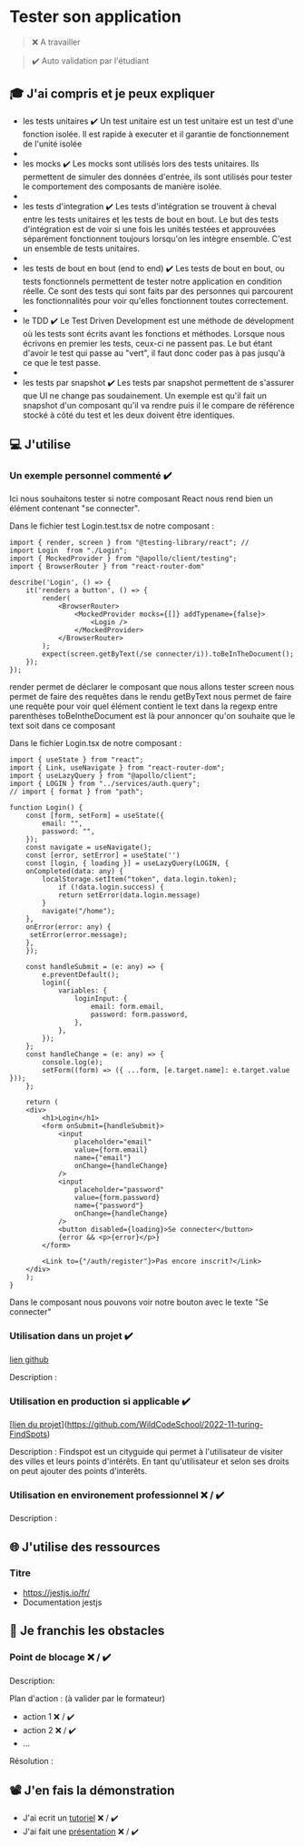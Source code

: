 # Tester son application

> ❌ A travailler

> ✔️ Auto validation par l'étudiant

## 🎓 J'ai compris et je peux expliquer

- les tests unitaires ✔️  Un test unitaire est un test unitaire est un test d'une fonction isolée. Il est rapide à executer et il garantie de fonctionnement de l'unité isolée
- 
- les mocks ✔️ Les mocks sont utilisés lors des tests unitaires. Ils permettent de simuler des données d'entrée, ils sont utilisés pour tester le comportement des composants de manière isolée.
- 
- les tests d'integration ✔️ Les tests d'intégration se trouvent à cheval entre les tests unitaires et les tests de bout en bout. Le but des tests d'intégration est de voir si une fois les unités testées et approuvées séparément fonctionnent toujours lorsqu'on les intègre ensemble. C'est un ensemble de tests unitaires.
- 
- les tests de bout en bout (end to end) ✔️ Les tests de bout en bout, ou tests fonctionnels permettent de tester notre application en condition réelle. Ce sont des tests qui sont faits par des personnes qui parcourent les fonctionnalités pour voir qu'elles fonctionnent toutes correctement.
- 
- le TDD ✔️ Le Test Driven Development est une méthode de dévelopment où les tests sont écrits avant les fonctions et méthodes. Lorsque nous écrivons en premier les tests, ceux-ci ne passent pas. Le but étant d'avoir le test qui passe au "vert", il faut donc coder pas à pas jusqu'à ce que le test passe.
- 
- les tests par snapshot ✔️ Les tests par snapshot permettent de s'assurer que UI ne change pas soudainement. Un exemple est qu'il fait un snapshot d'un composant qu'il va rendre puis il le compare de référence stocké à côté du test et les deux doivent être identiques. 

## 💻 J'utilise

### Un exemple personnel commenté ✔️
Ici nous souhaitons tester si notre composant React nous rend bien un élément contenant "se connecter".

Dans le fichier test Login.test.tsx de notre composant :
```'javascript'
import { render, screen } from "@testing-library/react"; // 
import Login  from "./Login";
import { MockedProvider } from "@apollo/client/testing";
import { BrowserRouter } from "react-router-dom"

describe('Login', () => {
    it('renders a button', () => {
        render(
            <BrowserRouter>
                <MockedProvider mocks={[]} addTypename={false}>
                    <Login />
                </MockedProvider>
            </BrowserRouter>
        );
        expect(screen.getByText(/se connecter/i)).toBeInTheDocument();
    });
});
```
render permet de déclarer le composant que nous allons tester
screen nous permet de faire des requêtes dans le rendu
getByText nous permet de faire une requête pour voir quel élément contient le text dans la regexp entre parenthèses
toBeIntheDocument est là pour annoncer qu'on souhaite que le text soit dans ce composant

Dans le fichier Login.tsx de notre composant :

```'javascript'
import { useState } from "react";
import { Link, useNavigate } from "react-router-dom";
import { useLazyQuery } from "@apollo/client";
import { LOGIN } from "../services/auth.query";
// import { format } from "path";

function Login() {
    const [form, setForm] = useState({
        email: "",
        password: "",
    });
    const navigate = useNavigate();
    const [error, setError] = useState('')
    const [login, { loading }] = useLazyQuery(LOGIN, {
    onCompleted(data: any) {
        localStorage.setItem("token", data.login.token);
            if (!data.login.success) {
            return setError(data.login.message)
        }
        navigate("/home");
    },
    onError(error: any) {
     setError(error.message);
    },
    });

    const handleSubmit = (e: any) => {
        e.preventDefault();
        login({
            variables: {
                loginInput: {
                    email: form.email,
                    password: form.password,
                },
            },
        });
    };
    const handleChange = (e: any) => {
        console.log(e);
        setForm((form) => ({ ...form, [e.target.name]: e.target.value }));
    };

    return (
    <div>
        <h1>Login</h1>
        <form onSubmit={handleSubmit}>
            <input
                placeholder="email"
                value={form.email}
                name={"email"}
                onChange={handleChange}
            />
            <input
                placeholder="password"
                value={form.password}
                name={"password"}
                onChange={handleChange}
            />
            <button disabled={loading}>Se connecter</button>
            {error && <p>{error}</p>}
        </form>

        <Link to={"/auth/register"}>Pas encore inscrit?</Link>
    </div>
    );
}
```
Dans le composant nous pouvons voir notre bouton avec le texte "Se connecter"

### Utilisation dans un projet ✔️

[lien github](https://github.com/WildCodeSchool/2022-11-turing-FindSpots)

Description :

### Utilisation en production si applicable ✔️

[[lien du projet](...)](https://github.com/WildCodeSchool/2022-11-turing-FindSpots)

Description : Findspot est un cityguide qui permet à l'utilisateur de visiter des villes et leurs points d'intérêts. En tant qu'utilisateur et selon ses droits on peut ajouter des points d'interêts. 

### Utilisation en environement professionnel ❌ / ✔️

Description :

## 🌐 J'utilise des ressources

### Titre

- https://jestjs.io/fr/
- Documentation jestjs

## 🚧 Je franchis les obstacles

### Point de blocage ❌ / ✔️

Description:

Plan d'action : (à valider par le formateur)

- action 1 ❌ / ✔️
- action 2 ❌ / ✔️
- ...

Résolution :

## 📽️ J'en fais la démonstration

- J'ai ecrit un [tutoriel](...) ❌ / ✔️
- J'ai fait une [présentation](...) ❌ / ✔️

